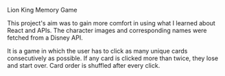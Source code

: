 Lion King Memory Game

This project's aim was to gain more comfort in using what I learned about React and APIs. The character images and corresponding names were fetched from a Disney API.

It is a game in which the user has to click as many unique cards consecutively as possible. If any card is clicked more than twice, they lose and start over. Card order is shuffled after every click.
